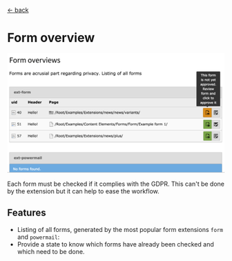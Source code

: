 [<- back](../Readme.md)

# Form overview

![FormOverview.png](../Resources/Public/Documentation/Screenshots/FormOverview.png)

Each form must be checked if it complies with the GDPR. This can't be done by the extension but it can help to ease the workflow.

## Features

- Listing of all forms, generated by the most popular form extensions `form` and `powermail`:
- Provide a state to know which forms have already been checked and which need to be done.
